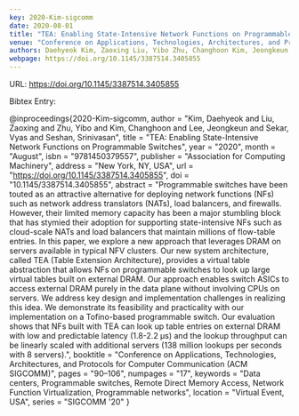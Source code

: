 ```yaml
---
key: 2020-Kim-sigcomm
date: 2020-08-01
title: "TEA: Enabling State-Intensive Network Functions on Programmable Switches"
venue: "Conference on Applications, Technologies, Architectures, and Protocols for Computer Communication (ACM SIGCOMM)"
authors: Daehyeok Kim, Zaoxing Liu, Yibo Zhu, Changhoon Kim, Jeongkeun Lee, Vyas Sekar and Srinivasan Seshan
webpage: https://doi.org/10.1145/3387514.3405855
---
```


URL: https://doi.org/10.1145/3387514.3405855

Bibtex Entry:

@inproceedings{2020-Kim-sigcomm,
    author = "Kim, Daehyeok and Liu, Zaoxing and Zhu, Yibo and Kim, Changhoon and Lee, Jeongkeun and Sekar, Vyas and Seshan, Srinivasan",
    title = "TEA: Enabling State-Intensive Network Functions on Programmable Switches",
    year = "2020",
    month = "August",
    isbn = "9781450379557",
    publisher = "Association for Computing Machinery",
    address = "New York, NY, USA",
    url = "https://doi.org/10.1145/3387514.3405855",
    doi = "10.1145/3387514.3405855",
    abstract = "Programmable switches have been touted as an attractive alternative for deploying network functions (NFs) such as network address translators (NATs), load balancers, and firewalls. However, their limited memory capacity has been a major stumbling block that has stymied their adoption for supporting state-intensive NFs such as cloud-scale NATs and load balancers that maintain millions of flow-table entries. In this paper, we explore a new approach that leverages DRAM on servers available in typical NFV clusters. Our new system architecture, called TEA (Table Extension Architecture), provides a virtual table abstraction that allows NFs on programmable switches to look up large virtual tables built on external DRAM. Our approach enables switch ASICs to access external DRAM purely in the data plane without involving CPUs on servers. We address key design and implementation challenges in realizing this idea. We demonstrate its feasibility and practicality with our implementation on a Tofino-based programmable switch. Our evaluation shows that NFs built with TEA can look up table entries on external DRAM with low and predictable latency (1.8-2.2 μs) and the lookup throughput can be linearly scaled with additional servers (138 million lookups per seconds with 8 servers).",
    booktitle = "Conference on Applications, Technologies, Architectures, and Protocols for Computer Communication (ACM SIGCOMM)",
    pages = "90–106",
    numpages = "17",
    keywords = "Data centers, Programmable switches, Remote Direct Memory Access, Network Function Virtualization, Programmable networks",
    location = "Virtual Event, USA",
    series = "SIGCOMM '20"
}

